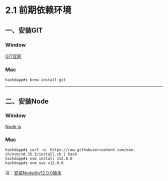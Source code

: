 # 2.1 前期依赖环境

## 一、安装GIT

### Window

[GIT官网](https://git-scm.com/)

### Mac

```
hackdapp#❯ brew install git
```

----

## 二、安装Node

### Window

[Node.js](https://nodejs.org/zh-cn/)

### Mac

```
hackdapp#❯ curl -o- https://raw.githubusercontent.com/nvm-sh/nvm/v0.35.3/install.sh | bash
hackdapp#❯ nvm install v12.0.0
hackdapp#❯ nvm use v12.0.0
```

注：安装Node@v12.0.0版本
